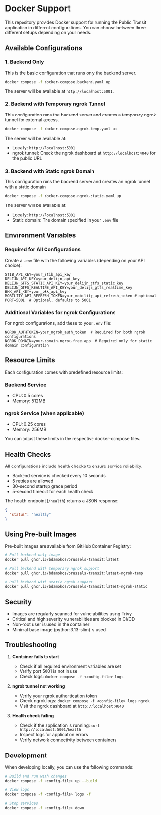 # Docker Support

This repository provides Docker support for running the Public Transit application in different configurations. You can choose between three different setups depending on your needs.

## Available Configurations

### 1. Backend Only
This is the basic configuration that runs only the backend server.

```bash
docker compose -f docker-compose.backend.yaml up
```

The server will be available at `http://localhost:5001`.

### 2. Backend with Temporary ngrok Tunnel
This configuration runs the backend server and creates a temporary ngrok tunnel for external access.

```bash
docker compose -f docker-compose.ngrok-temp.yaml up
```

The server will be available at:
- Locally: `http://localhost:5001`
- ngrok tunnel: Check the ngrok dashboard at `http://localhost:4040` for the public URL

### 3. Backend with Static ngrok Domain
This configuration runs the backend server and creates an ngrok tunnel with a static domain.

```bash
docker compose -f docker-compose.ngrok-static.yaml up
```

The server will be available at:
- Locally: `http://localhost:5001`
- Static domain: The domain specified in your `.env` file

## Environment Variables

### Required for All Configurations
Create a `.env` file with the following variables (depending on your API choice):
```env
STIB_API_KEY=your_stib_api_key
DELIJN_API_KEY=your_delijn_api_key
DELIJN_GTFS_STATIC_API_KEY=your_delijn_gtfs_static_key
DELIJN_GTFS_REALTIME_API_KEY=your_delijn_gtfs_realtime_key
BKK_API_KEY=your_bkk_api_key
MOBILITY_API_REFRESH_TOKEN=your_mobility_api_refresh_token # optional
PORT=5001  # Optional, defaults to 5001
```

### Additional Variables for ngrok Configurations
For ngrok configurations, add these to your `.env` file:
```env
NGROK_AUTHTOKEN=your_ngrok_auth_token  # Required for both ngrok configurations
NGROK_DOMAIN=your-domain.ngrok-free.app  # Required only for static domain configuration
```

## Resource Limits

Each configuration comes with predefined resource limits:

### Backend Service
- CPU: 0.5 cores
- Memory: 512MB

### ngrok Service (when applicable)
- CPU: 0.25 cores
- Memory: 256MB

You can adjust these limits in the respective docker-compose files.

## Health Checks

All configurations include health checks to ensure service reliability:

- Backend service is checked every 10 seconds
- 5 retries are allowed
- 30-second startup grace period
- 5-second timeout for each health check

The health endpoint (`/health`) returns a JSON response:
```json
{
  "status": "healthy"
}
```

## Using Pre-built Images

Pre-built images are available from GitHub Container Registry:

```bash
# Pull backend-only image
docker pull ghcr.io/bdamokos/brussels-transit:latest

# Pull backend with temporary ngrok support
docker pull ghcr.io/bdamokos/brussels-transit:latest-ngrok-temp

# Pull backend with static ngrok support
docker pull ghcr.io/bdamokos/brussels-transit:latest-ngrok-static
```

## Security

- Images are regularly scanned for vulnerabilities using Trivy
- Critical and high severity vulnerabilities are blocked in CI/CD
- Non-root user is used in the container
- Minimal base image (python:3.13-slim) is used

## Troubleshooting

1. **Container fails to start**
   - Check if all required environment variables are set
   - Verify port 5001 is not in use
   - Check logs: `docker compose -f <config-file> logs`

2. **ngrok tunnel not working**
   - Verify your ngrok authentication token
   - Check ngrok logs: `docker compose -f <config-file> logs ngrok`
   - Visit the ngrok dashboard at `http://localhost:4040`

3. **Health check failing**
   - Check if the application is running: `curl http://localhost:5001/health`
   - Inspect logs for application errors
   - Verify network connectivity between containers

## Development

When developing locally, you can use the following commands:

```bash
# Build and run with changes
docker compose -f <config-file> up --build

# View logs
docker compose -f <config-file> logs -f

# Stop services
docker compose -f <config-file> down
``` 